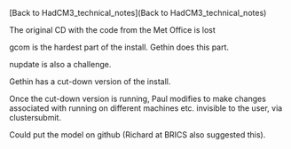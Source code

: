 [Back to HadCM3_technical_notes](Back to HadCM3_technical_notes)

The original CD with the code from the Met Office is lost

gcom is the hardest part of the install.  Gethin does this part.

nupdate is also a challenge.

Gethin has a cut-down version of the install.

Once the cut-down version is running, Paul modifies to make changes associated with running on different machines etc. invisible to the user, via clustersubmit.

Could put the model on github (Richard at BRICS also suggested this).


